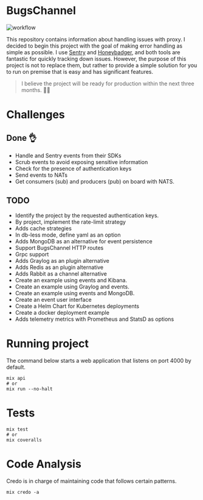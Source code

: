 # BugsChannel

![workflow](https://github.com/williampsena/bugs-channel/actions/workflows/main.yml/badge.svg)

This repository contains information about handling issues with proxy. 
I decided to begin this project with the goal of making error handling as simple as possible.
I use [Sentry](https://sentry.io) and [Honeybadger](https://www.honeybadger.io), and both tools are fantastic for quickly tracking down issues. However, the purpose of this project is not to replace them, but rather to provide a simple solution for you to run on premise that is easy and has significant features.

> I believe the project will be ready for production within the next three months. 🙏🏾

# Challenges
## Done 👌

- Handle and Sentry events from their SDKs
- Scrub events to avoid exposing sensitive information
- Check for the presence of authentication keys
- Send events to NATs
- Get consumers (sub) and producers (pub) on board with NATS.


## TODO

- Identify the project by the requested authentication keys.
- By project, implement the rate-limit strategy
- Adds cache strategies
- In db-less mode, define yaml as an option
- Adds MongoDB as an alternative for event persistence
- Support BugsChannel HTTP routes
- Grpc support
- Adds Graylog as an plugin alternative
- Adds Redis as an plugin alternative
- Adds Rabbit as a channel alternative
- Create an example using events and Kibana.
- Create an example using Graylog and events.
- Create an example using events and MongoDB.
- Create an event user interface
- Create a Helm Chart for Kubernetes deployments
- Create a docker deployment example
- Adds telemetry metrics with Prometheus and StatsD as options

# Running project

The command below starts a web application that listens on port 4000 by default.

```shell
mix api
# or
mix run --no-halt
```

# Tests

```shell
mix test
# or
mix coveralls
```

# Code Analysis

Credo is in charge of maintaining code that follows certain patterns.

```shell
mix credo -a
```
